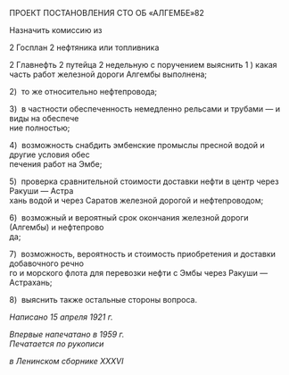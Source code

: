 ПРОЕКТ ПОСТАНОВЛЕНИЯ СТО ОБ «АЛГЕМБЕ»82

Назначить комиссию из

2 Госплан 2 нефтяника или топливника

2 Главнефть 2 путейца 2 недельную с поручением выяснить 1 ) какая часть работ железной дороги Алгембы выполнена;

2)  то же относительно нефтепровода;

3)  в частности обеспеченность немедленно рельсами и трубами — и виды на обеспече­  
ние полностью;

4)  возможность снабдить эмбенские промыслы пресной водой и другие условия обес­  
печения работ на Эмбе;

5)  проверка сравнительной стоимости доставки нефти в центр через Ракуши — Астра­  
хань водой и через Саратов железной дорогой и нефтепроводом;

6)  возможный и вероятный срок окончания железной дороги (Алгембы) и нефтепрово­  
да;

7)  возможность, вероятность и стоимость приобретения и доставки добавочного речно­  
го и морского флота для перевозки нефти с Эмбы через Ракуши — Астрахань;

8)  выяснить также остальные стороны вопроса.

_Написано 15 апреля 1921 г._

_Впервые напечатано в 1959 г.                                                             Печатается по рукописи_

_в Ленинском сборнике_ _XXXVI_